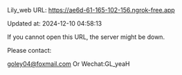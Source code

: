 Lily_web URL: https://ae6d-61-165-102-156.ngrok-free.app

Updated at: 2024-12-10 04:58:13

If you cannot open this URL, the server might be down.

Please contact: 

goley04@foxmail.com Or Wechat:GL_yeaH